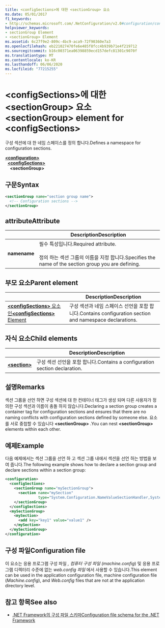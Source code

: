 ```yaml
---
title: <configSections>에 대한 <sectionGroup> 요소
ms.date: 05/01/2017
f1_keywords:
- http://schemas.microsoft.com/.NetConfiguration/v2.0#configuration/configSections/sectionGroup
helpviewer_keywords:
- sectionGroup Element
- <sectionGroup> Element
ms.assetid: 6c27f9e2-809c-4bc9-aca9-72f90360e7a3
ms.openlocfilehash: eb221027470fe6e485f8fcc4b939b71e4f219712
ms.sourcegitcommit: b16c00371ea06398859ecd157defc81301c9070f
ms.translationtype: MT
ms.contentlocale: ko-KR
ms.lasthandoff: 06/06/2020
ms.locfileid: "77215255"
---
```

# <a name="sectiongroup-element-for-configsections"></a><span data-ttu-id="0a304-102">\<configSections>에 대한 \<sectionGroup> 요소</span><span class="sxs-lookup"><span data-stu-id="0a304-102">\<sectionGroup> element for \<configSections></span></span>

<span data-ttu-id="0a304-103">구성 섹션에 대 한 네임 스페이스를 정의 합니다.</span><span class="sxs-lookup"><span data-stu-id="0a304-103">Defines a namespace for configuration sections.</span></span>

[**\<configuration>**](configuration-element.md)\
&nbsp;&nbsp;[**\<configSections>**](configsections-element-for-configuration.md)\
&nbsp;&nbsp;&nbsp;&nbsp;**\<sectionGroup>**

## <a name="syntax"></a><span data-ttu-id="0a304-104">구문</span><span class="sxs-lookup"><span data-stu-id="0a304-104">Syntax</span></span>

```xml
<sectionGroup name="section group name">
  <!-- Configuration sections -->
</sectionGroup>
```

## <a name="attribute"></a><span data-ttu-id="0a304-105">attribute</span><span class="sxs-lookup"><span data-stu-id="0a304-105">Attribute</span></span>

|           | <span data-ttu-id="0a304-106">Description</span><span class="sxs-lookup"><span data-stu-id="0a304-106">Description</span></span> |
| --------- | ----------- |
| <span data-ttu-id="0a304-107">**name**</span><span class="sxs-lookup"><span data-stu-id="0a304-107">**name**</span></span>  | <span data-ttu-id="0a304-108">필수 특성입니다.</span><span class="sxs-lookup"><span data-stu-id="0a304-108">Required attribute.</span></span><br><br><span data-ttu-id="0a304-109">정의 하는 섹션 그룹의 이름을 지정 합니다.</span><span class="sxs-lookup"><span data-stu-id="0a304-109">Specifies the name of the section group you are defining.</span></span> |

## <a name="parent-element"></a><span data-ttu-id="0a304-110">부모 요소</span><span class="sxs-lookup"><span data-stu-id="0a304-110">Parent element</span></span>

|     | <span data-ttu-id="0a304-111">Description</span><span class="sxs-lookup"><span data-stu-id="0a304-111">Description</span></span> |
| --- | ----------- |
| [<span data-ttu-id="0a304-112">**\<configSections>** 요소인</span><span class="sxs-lookup"><span data-stu-id="0a304-112">**\<configSections>** Element</span></span>](configsections-element-for-configuration.md) | <span data-ttu-id="0a304-113">구성 섹션과 네임 스페이스 선언을 포함 합니다.</span><span class="sxs-lookup"><span data-stu-id="0a304-113">Contains configuration section and namespace declarations.</span></span> |

## <a name="child-elements"></a><span data-ttu-id="0a304-114">자식 요소</span><span class="sxs-lookup"><span data-stu-id="0a304-114">Child elements</span></span>

|     | <span data-ttu-id="0a304-115">Description</span><span class="sxs-lookup"><span data-stu-id="0a304-115">Description</span></span> |
| --- | ----------- |
| [**\<section>**](section-element.md) | <span data-ttu-id="0a304-116">구성 섹션 선언을 포함 합니다.</span><span class="sxs-lookup"><span data-stu-id="0a304-116">Contains a configuration section declaration.</span></span> |

## <a name="remarks"></a><span data-ttu-id="0a304-117">설명</span><span class="sxs-lookup"><span data-stu-id="0a304-117">Remarks</span></span>

<span data-ttu-id="0a304-118">섹션 그룹을 선언 하면 구성 섹션에 대 한 컨테이너 태그가 생성 되며 다른 사용자가 정의한 구성 섹션과 이름이 충돌 하지 않습니다.</span><span class="sxs-lookup"><span data-stu-id="0a304-118">Declaring a section group creates a container tag for configuration sections and ensures that there are no naming conflicts with configuration sections defined by someone else.</span></span> <span data-ttu-id="0a304-119">요소를 서로 중첩할 수 있습니다 **\<sectionGroup>** .</span><span class="sxs-lookup"><span data-stu-id="0a304-119">You can nest **\<sectionGroup>** elements within each other.</span></span>

## <a name="example"></a><span data-ttu-id="0a304-120">예제</span><span class="sxs-lookup"><span data-stu-id="0a304-120">Example</span></span>

<span data-ttu-id="0a304-121">다음 예제에서는 섹션 그룹을 선언 하 고 섹션 그룹 내에서 섹션을 선언 하는 방법을 보여 줍니다.</span><span class="sxs-lookup"><span data-stu-id="0a304-121">The following example shows how to declare a section group and declare sections within a section group:</span></span>

```xml
<configuration>
  <configSections>
    <sectionGroup name="mySectionGroup">
      <section name="mySection"
               type="System.Configuration.NameValueSectionHandler,System" />
    </sectionGroup>
  </configSections>
  <mySectionGroup>
    <mySection>
      <add key="key1" value="value1" />
    </mySection>
  </mySectionGroup>
</configuration>
```

## <a name="configuration-file"></a><span data-ttu-id="0a304-122">구성 파일</span><span class="sxs-lookup"><span data-stu-id="0a304-122">Configuration file</span></span>

<span data-ttu-id="0a304-123">이 요소는 응용 프로그램 구성 파일 *, 컴퓨터 구성 파일 (machine.config*) 및 응용 프로그램 디렉터리 수준에 없는 *web.config 파일* 에서 사용할 수 있습니다.</span><span class="sxs-lookup"><span data-stu-id="0a304-123">This element can be used in the application configuration file, machine configuration file (*Machine.config*), and *Web.config* files that are not at the application directory level.</span></span>

## <a name="see-also"></a><span data-ttu-id="0a304-124">참고 항목</span><span class="sxs-lookup"><span data-stu-id="0a304-124">See also</span></span>

- [<span data-ttu-id="0a304-125">.NET Framework의 구성 파일 스키마</span><span class="sxs-lookup"><span data-stu-id="0a304-125">Configuration file schema for the .NET Framework</span></span>](index.md)
